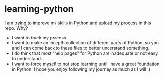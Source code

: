 # learning-python
I am trying to improve my skills in Python and upload my process in this repo.
Why?
- I want to track my process.
- I want to make an indepth collection of different parts of Python, so you and I can come back to these files to better understand something.
- I do think that most "help pages" for Python are inadequate or not easy to understand.
- I want to force myself to not stop learning until I have a great foundation in Python.
I hope you enjoy following my journey as much as I will :)
